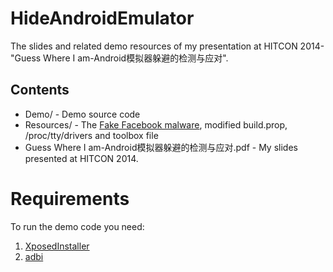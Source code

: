 HideAndroidEmulator
===================

The slides and related demo resources of my presentation at HITCON 2014-"Guess Where I am-Android模拟器躲避的检测与应对".

Contents
--------

 - Demo/ - Demo source code
 - Resources/ - The [Fake Facebook malware](http://tech.sina.com.cn/s/2014-08-07/09459540582.shtml?qq-pf-to=pcqq.c2c), modified build.prop, /proc/tty/drivers and toolbox file
 - Guess Where I am-Android模拟器躲避的检测与应对.pdf - My slides presented at HITCON 2014.
 
Requirements
=================
To run the demo code you need:
1. [XposedInstaller](https://github.com/rovo89/XposedInstaller)
2. [adbi](https://github.com/crmulliner/adbi)
